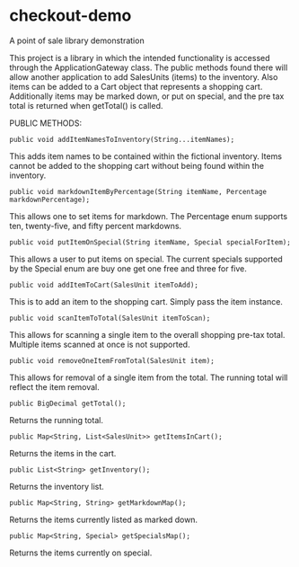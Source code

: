 # checkout-demo
A point of sale library demonstration

This project is a library in which the intended functionality is accessed
through the ApplicationGateway class. The public methods found there 
will allow another application to add SalesUnits (items) to the inventory.
Also items can be added to a Cart object that represents a shopping cart.
Additionally items may be marked down, or put on special, and the pre
tax total is returned when getTotal() is called.

PUBLIC METHODS:
    
    public void addItemNamesToInventory(String...itemNames);
This adds item names to be contained within 
the fictional inventory. Items cannot be 
added to the shopping cart without 
being found within the inventory.
    
    
    public void markdownItemByPercentage(String itemName, Percentage markdownPercentage);
This allows one to set items for markdown.
The Percentage enum supports ten, 
twenty-five, and fifty percent 
markdowns.

    public void putItemOnSpecial(String itemName, Special specialForItem);
This allows a user to put items on special. The current specials 
supported by the Special enum are buy one get one free and
three for five. 

    public void addItemToCart(SalesUnit itemToAdd);
This is to add an item to the shopping cart.
Simply pass the item instance.

    public void scanItemToTotal(SalesUnit itemToScan);
This allows for scanning a single item to the overall
shopping pre-tax total. Multiple items scanned at 
once is not supported.

    public void removeOneItemFromTotal(SalesUnit item);
This allows for removal of a single item from the total.
The running total will reflect the item removal.

    public BigDecimal getTotal();
Returns the running total.
    
    public Map<String, List<SalesUnit>> getItemsInCart();
Returns the items in the cart.
    
    public List<String> getInventory();
Returns the inventory list.
    
    public Map<String, String> getMarkdownMap();
Returns the items currently listed as marked down.

    public Map<String, Special> getSpecialsMap();
Returns the items currently on special.
    

